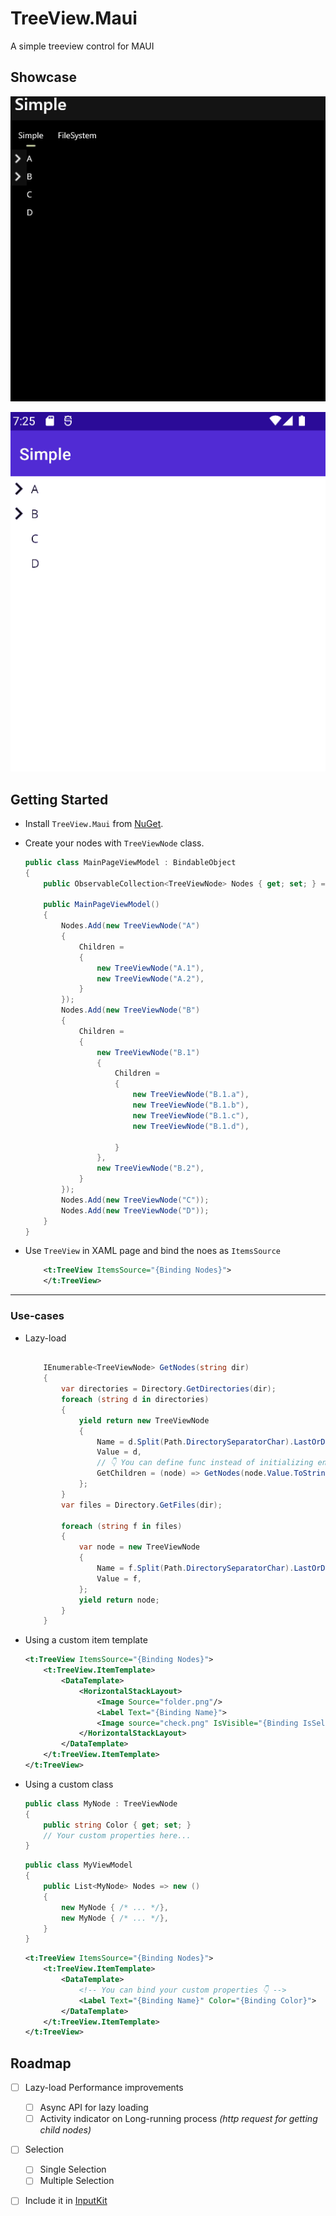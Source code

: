 # TreeView.Maui
 A simple treeview control for MAUI

## Showcase

![](art/windows-demo.gif)

![](art/android-demo.gif)


## Getting Started

- Install `TreeView.Maui` from [NuGet](https://www.nuget.org/packages/TreeView.Maui).

- Create your nodes with `TreeViewNode` class.

    ```csharp
    public class MainPageViewModel : BindableObject
    {
        public ObservableCollection<TreeViewNode> Nodes { get; set; } = new();

        public MainPageViewModel()
        {
            Nodes.Add(new TreeViewNode("A")
            {
                Children =
                {
                    new TreeViewNode("A.1"),
                    new TreeViewNode("A.2"),
                }
            });
            Nodes.Add(new TreeViewNode("B")
            {
                Children =
                {
                    new TreeViewNode("B.1")
                    {
                        Children =
                        {
                            new TreeViewNode("B.1.a"),
                            new TreeViewNode("B.1.b"),
                            new TreeViewNode("B.1.c"),
                            new TreeViewNode("B.1.d"),

                        }
                    },
                    new TreeViewNode("B.2"),
                }
            });
            Nodes.Add(new TreeViewNode("C"));
            Nodes.Add(new TreeViewNode("D"));
        }
    }
    ```

- Use `TreeView` in XAML page and bind the noes as `ItemsSource`

    ```xml
        <t:TreeView ItemsSource="{Binding Nodes}">
        </t:TreeView>
    ```

---

### Use-cases

- Lazy-load

    ```csharp

        IEnumerable<TreeViewNode> GetNodes(string dir)
        {
            var directories = Directory.GetDirectories(dir);
            foreach (string d in directories)
            {
                yield return new TreeViewNode
                {
                    Name = d.Split(Path.DirectorySeparatorChar).LastOrDefault(),
                    Value = d,
                    // 👇 You can define func instead of initializing entire tree.
                    GetChildren = (node) => GetNodes(node.Value.ToString())
                };
            }
            var files = Directory.GetFiles(dir);

            foreach (string f in files)
            {
                var node = new TreeViewNode
                {
                    Name = f.Split(Path.DirectorySeparatorChar).LastOrDefault(),
                    Value = f,
                };
                yield return node;
            }
        }
    ```

- Using a custom item template

    ```xml
    <t:TreeView ItemsSource="{Binding Nodes}">
        <t:TreeView.ItemTemplate>
            <DataTemplate>
                <HorizontalStackLayout>
                    <Image Source="folder.png"/>
                    <Label Text="{Binding Name}">
                    <Image source="check.png" IsVisible="{Binding IsSelected}">
                </HorizontalStackLayout>
            </DataTemplate>
        </t:TreeView.ItemTemplate>
    </t:TreeView>
    ```

- Using a custom class

    ```csharp
    public class MyNode : TreeViewNode
    {
        public string Color { get; set; }
        // Your custom properties here...
    }
    ```

    ```csharp
    public class MyViewModel
    {
        public List<MyNode> Nodes => new ()
        {
            new MyNode { /* ... */},
            new MyNode { /* ... */},
        }
    }
    ```

    ```xml
    <t:TreeView ItemsSource="{Binding Nodes}">
        <t:TreeView.ItemTemplate>
            <DataTemplate>
                <!-- You can bind your custom properties 👇 -->
                <Label Text="{Binding Name}" Color="{Binding Color}">
            </DataTemplate>
        </t:TreeView.ItemTemplate>
    </t:TreeView>
    ```


## Roadmap

- [ ] Lazy-load Performance improvements
  - [ ] Async API for lazy loading
  - [ ] Activity indicator on Long-running process _(http request for getting child nodes)_
- [ ] Selection
  - [ ] Single Selection
  - [ ] Multiple Selection
- [ ] Include it in [InputKit](https://github.com/enisn/Xamarin.Forms.InputKit)


